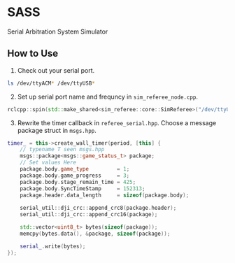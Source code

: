 # SASS
Serial Arbitration System Simulator

## How to Use

1. Check out your serial port.

``` sh
ls /dev/ttyACM* /dev/ttyUSB* 
```

2. Set up serial port name and frequncy in `sim_referee_node.cpp`.

``` cpp
rclcpp::spin(std::make_shared<sim_referee::core::SimReferee>("/dev/ttyUSB0", 1000ms / 3));
```

3. Rewrite the timer callback in `referee_serial.hpp`. Choose a message package struct in `msgs.hpp`.

``` cpp
timer_ = this->create_wall_timer(period, [this] {
    // typename T seen msgs.hpp
    msgs::package<msgs::game_status_t> package;
    // Set values Here
    package.body.game_type         = 1;
    package.body.game_progress     = 3;
    package.body.stage_remain_time = 425;
    package.body.SyncTimeStamp     = 152313;
    package.header.data_length     = sizeof(package.body);
    
    serial_util::dji_crc::append_crc8(package.header);
    serial_util::dji_crc::append_crc16(package);

    std::vector<uint8_t> bytes(sizeof(package));
    memcpy(bytes.data(), &package, sizeof(package));

    serial_.write(bytes);
});

```

